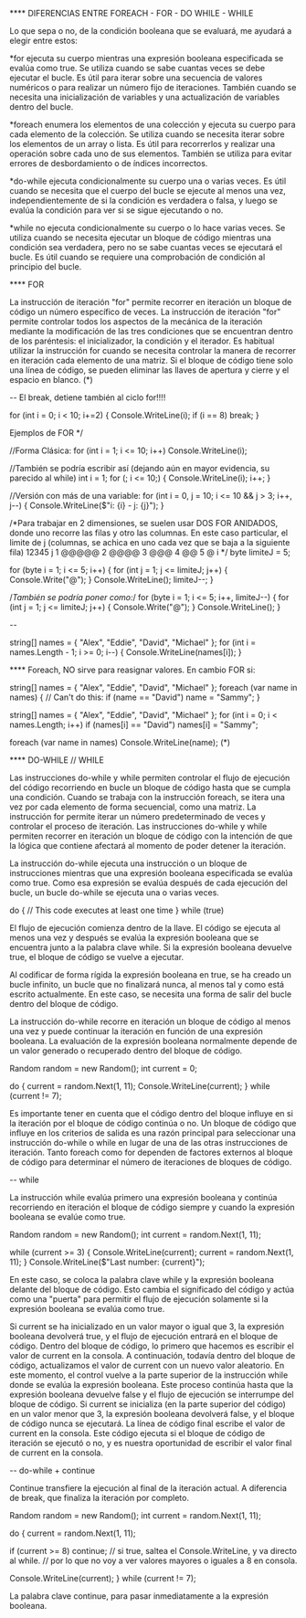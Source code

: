 **** DIFERENCIAS ENTRE FOREACH - FOR - DO WHILE - WHILE

Lo que sepa o no, de la condición booleana que se evaluará, me ayudará a elegir entre estos:

*for ejecuta su cuerpo mientras una expresión booleana especificada se evalúa como true.
Se utiliza cuando se sabe cuantas veces se debe ejecutar el bucle.
Es útil para iterar sobre una secuencia de valores numéricos o para realizar un número fijo de iteraciones.
También cuando se necesita una inicialización de variables y una actualización de variables dentro del bucle.

*foreach enumera los elementos de una colección y ejecuta su cuerpo para cada elemento de la colección.
Se utiliza cuando se necesita iterar sobre los elementos de un array o lista.
Es útil para recorrerlos y realizar una operación sobre cada uno de sus elementos.
También se utiliza para evitar errores de desbordamiento o de índices incorrectos.

*do-while ejecuta condicionalmente su cuerpo una o varias veces.
Es útil cuando se necesita que el cuerpo del bucle se ejecute al menos una vez, independientemente de si la condición es verdadera o falsa, y luego se evalúa la condición para ver si se sigue ejecutando o no.

*while no ejecuta condicionalmente su cuerpo o lo hace varias veces.
Se utiliza cuando se necesita ejecutar un bloque de código mientras una condición sea verdadera, pero no se sabe cuantas veces se ejecutará el bucle.
Es útil cuando se requiere una comprobación de condición al principio del bucle.


**** FOR

La instrucción de iteración "for" permite recorrer en iteración un bloque de código un número específico de veces.
La instrucción de iteración "for" permite controlar todos los aspectos de la mecánica de la iteración mediante la modificación de las tres condiciones que se encuentran dentro de los paréntesis: el inicializador, la condición y el iterador.
Es habitual utilizar la instrucción for cuando se necesita controlar la manera de recorrer en iteración cada elemento de una matriz.
Si el bloque de código tiene solo una línea de código, se pueden eliminar las llaves de apertura y cierre y el espacio en blanco. (*)


-- El break, detiene también al ciclo for!!!!

for (int i = 0; i < 10; i+=2)
{
    Console.WriteLine(i);
    if (i == 8) break;
}

Ejemplos de FOR */

//Forma Clásica:
for (int i = 1; i <= 10; i++)
  Console.WriteLine(i);

//También se podría escribir así (dejando aún en mayor evidencia, su parecido al while)
int i = 1;
for (; i <= 10;)
{
  Console.WriteLine(i);
  i++;
}

//Versión con más de una variable:
for (int i = 0, j = 10; i <= 10 && j > 3; i++, j--)
{
  Console.WriteLine($"i: {i} - j: {j}");
}

/*Para trabajar en 2 dimensiones, se suelen usar DOS FOR ANIDADOS, donde uno recorre las filas y otro las columnas.
En este caso particular, el limite de j (columnas, se achica en uno cada vez que se baja a la siguiente fila)
  12345   j
1 @@@@@
2 @@@@
3 @@@
4 @@
5 @
i
*/
byte limiteJ = 5;

for (byte i = 1; i <= 5; i++)
{
  for (int j = 1; j <= limiteJ; j++)
  {
    Console.Write("@");
  }
  Console.WriteLine();
  limiteJ--;
}

/*También se podría poner como:*/
for (byte i = 1; i <= 5; i++, limiteJ--)
{
  for (int j = 1; j <= limiteJ; j++)
  {
    Console.Write("@");
  }
  Console.WriteLine();
}

--

string[] names = { "Alex", "Eddie", "David", "Michael" };
for (int i = names.Length - 1; i >= 0; i--)
{
    Console.WriteLine(names[i]);
}


**** Foreach, NO sirve para reasignar valores. En cambio FOR si:


string[] names = { "Alex", "Eddie", "David", "Michael" };
foreach (var name in names)
{
    // Can't do this:
    if (name == "David") name = "Sammy";
}

string[] names = { "Alex", "Eddie", "David", "Michael" };
for (int i = 0; i < names.Length; i++)
    if (names[i] == "David") names[i] = "Sammy";

foreach (var name in names) Console.WriteLine(name); (*)


**** DO-WHILE   //  WHILE


Las instrucciones do-while y while permiten controlar el flujo de ejecución del código recorriendo en bucle un bloque de código hasta que se cumpla una condición. Cuando se trabaja con la instrucción foreach, se itera una vez por cada elemento de forma secuencial, como una matriz. La instrucción for permite iterar un número predeterminado de veces y controlar el proceso de iteración. Las instrucciones do-while y while permiten recorrer en iteración un bloque de código con la intención de que la lógica que contiene afectará al momento de poder detener la iteración.

La instrucción do-while ejecuta una instrucción o un bloque de instrucciones mientras que una expresión booleana especificada se evalúa como true. Como esa expresión se evalúa después de cada ejecución del bucle, un bucle do-while se ejecuta una o varias veces.

do
{
    // This code executes at least one time
} while (true)

El flujo de ejecución comienza dentro de la llave. El código se ejecuta al menos una vez y después se evalúa la expresión booleana que se encuentra junto a la palabra clave while. Si la expresión booleana devuelve true, el bloque de código se vuelve a ejecutar.

Al codificar de forma rígida la expresión booleana en true, se ha creado un bucle infinito, un bucle que no finalizará nunca, al menos tal y como está escrito actualmente. En este caso, se necesita una forma de salir del bucle dentro del bloque de código.

La instrucción do-while recorre en iteración un bloque de código al menos una vez y puede continuar la iteración en función de una expresión booleana. La evaluación de la expresión booleana normalmente depende de un valor generado o recuperado dentro del bloque de código.

Random random = new Random();
int current = 0;

do
{
    current = random.Next(1, 11);
    Console.WriteLine(current);
} while (current != 7);

Es importante tener en cuenta que el código dentro del bloque influye en si la iteración por el bloque de código continúa o no. Un bloque de código que influye en los criterios de salida es una razón principal para seleccionar una instrucción do-while o while en lugar de una de las otras instrucciones de iteración. Tanto foreach como for dependen de factores externos al bloque de código para determinar el número de iteraciones de bloques de código.

-- while

La instrucción while evalúa primero una expresión booleana y continúa recorriendo en iteración el bloque de código siempre y cuando la expresión booleana se evalúe como true.

Random random = new Random();
int current = random.Next(1, 11);

while (current >= 3)
{
  Console.WriteLine(current);
  current = random.Next(1, 11);
}
Console.WriteLine($"Last number: {current}");

En este caso, se coloca la palabra clave while y la expresión booleana delante del bloque de código. Esto cambia el significado del código y actúa como una "puerta" para permitir el flujo de ejecución solamente si la expresión booleana se evalúa como true.

Si current se ha inicializado en un valor mayor o igual que 3, la expresión booleana devolverá true, y el flujo de ejecución entrará en el bloque de código. Dentro del bloque de código, lo primero que hacemos es escribir el valor de current en la consola. A continuación, todavía dentro del bloque de código, actualizamos el valor de current con un nuevo valor aleatorio. En este momento, el control vuelve a la parte superior de la instrucción while donde se evalúa la expresión booleana. Este proceso continúa hasta que la expresión booleana devuelve false y el flujo de ejecución se interrumpe del bloque de código.
Si current se inicializa (en la parte superior del código) en un valor menor que 3, la expresión booleana devolverá false, y el bloque de código nunca se ejecutará.
La línea de código final escribe el valor de current en la consola. Este código ejecuta si el bloque de código de iteración se ejecutó o no, y es nuestra oportunidad de escribir el valor final de current en la consola.

-- do-while + continue

Continue transfiere la ejecución al final de la iteración actual.
A diferencia de break, que finaliza la iteración por completo.

Random random = new Random();
int current = random.Next(1, 11);

do
{
  current = random.Next(1, 11);

  if (current >= 8) continue; // si true, saltea el Console.WriteLine, y va directo al while.
                              // por lo que no voy a ver valores mayores o iguales a 8 en consola.

  Console.WriteLine(current);
} while (current != 7);



La palabra clave continue, para pasar inmediatamente a la expresión booleana.